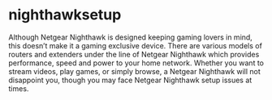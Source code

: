 # nighthawksetup
Although Netgear Nighthawk is designed keeping gaming lovers in mind, this doesn’t make it a gaming exclusive device. There are various models of routers and extenders under the line of Netgear Nighthawk which provides performance, speed and power to your home network. Whether you want to stream videos, play games, or simply browse, a Netgear Nighthawk will not disappoint you, though you may face Netgear Nighthawk setup issues at times.
